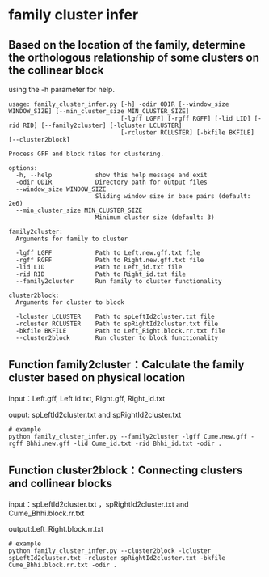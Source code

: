 # family cluster infer

## Based on the location of the family, determine the orthologous relationship of some clusters on the collinear block

using the -h parameter for help.

```
usage: family_cluster_infer.py [-h] -odir ODIR [--window_size WINDOW_SIZE] [--min_cluster_size MIN_CLUSTER_SIZE]
                               [-lgff LGFF] [-rgff RGFF] [-lid LID] [-rid RID] [--family2cluster] [-lcluster LCLUSTER]
                               [-rcluster RCLUSTER] [-bkfile BKFILE] [--cluster2block]

Process GFF and block files for clustering.

options:
  -h, --help            show this help message and exit
  -odir ODIR            Directory path for output files
  --window_size WINDOW_SIZE
                        Sliding window size in base pairs (default: 2e6)
  --min_cluster_size MIN_CLUSTER_SIZE
                        Minimum cluster size (default: 3)

family2cluster:
  Arguments for family to cluster

  -lgff LGFF            Path to Left.new.gff.txt file
  -rgff RGFF            Path to Right.new.gff.txt file
  -lid LID              Path to Left_id.txt file
  -rid RID              Path to Right_id.txt file
  --family2cluster      Run family to cluster functionality

cluster2block:
  Arguments for cluster to block

  -lcluster LCLUSTER    Path to spLeftId2cluster.txt file
  -rcluster RCLUSTER    Path to spRightId2cluster.txt file
  -bkfile BKFILE        Path to Left_Right.block.rr.txt file
  --cluster2block       Run cluster to block functionality

```

## Function family2cluster：Calculate the family cluster based on physical location

input：Left.gff, Left.id.txt, Right.gff, Right_id.txt

ouput: spLeftId2cluster.txt and spRightId2cluster.txt

```
# example
python family_cluster_infer.py --family2cluster -lgff Cume.new.gff -rgff Bhhi.new.gff -lid Cume_id.txt -rid Bhhi_id.txt -odir .
```

## Function cluster2block：Connecting clusters and collinear blocks

input：spLeftId2cluster.txt ，spRightId2cluster.txt and Cume_Bhhi.block.rr.txt

output:Left_Right.block.rr.txt

```
# example
python family_cluster_infer.py --cluster2block -lcluster spLeftId2cluster.txt -rcluster spRightId2cluster.txt -bkfile Cume_Bhhi.block.rr.txt -odir .
```



